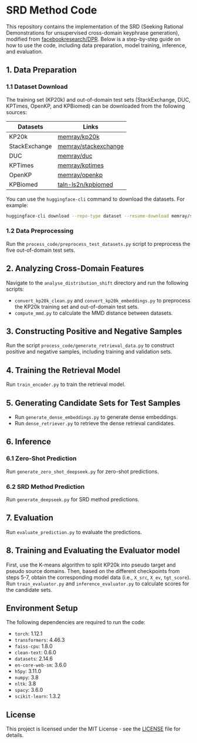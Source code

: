 # SRD Method Code

This repository contains the implementation of the SRD (Seeking Rational Demonstrations for unsupervised cross-domain keyphrase generation), modified from [facebookresearch/DPR](https://github.com/facebookresearch/DPR). Below is a step-by-step guide on how to use the code, including data preparation, model training, inference, and evaluation.

## 1. Data Preparation

### 1.1 Dataset Download

The training set (KP20k) and out-of-domain test sets (StackExchange, DUC, KPTimes, OpenKP, and KPBiomed) can be downloaded from the following sources:

| Datasets   | Links                           |
|------------|---------------------------------|
| KP20k      | [memray/kp20k](https://huggingface.co/memray/kp20k) |
| StackExchange | [memray/stackexchange](https://huggingface.co/memray/stackexchange) |
| DUC        | [memray/duc](https://huggingface.co/memray/duc) |
| KPTimes    | [memray/kptimes](https://huggingface.co/memray/kptimes) |
| OpenKP     | [memray/openkp](https://huggingface.co/memray/openkp) |
| KPBiomed   | [taln-ls2n/kpbiomed](https://huggingface.co/taln-ls2n/kpbiomed) |

You can use the `huggingface-cli` command to download the datasets. For example:

```bash
huggingface-cli download --repo-type dataset --resume-download memray/stackexchange --local-dir stackexchange --local-dir-use-symlinks False
```

### 1.2 Data Preprocessing

Run the `process_code/preprocess_test_datasets.py` script to preprocess the five out-of-domain test sets.

## 2. Analyzing Cross-Domain Features

Navigate to the `analyse_distribution_shift` directory and run the following scripts:

- `convert_kp20k_clean.py` and `convert_kp20k_embeddings.py` to preprocess the KP20k training set and out-of-domain test sets.
- `compute_mmd.py` to calculate the MMD distance between datasets.

## 3. Constructing Positive and Negative Samples

Run the script `process_code/generate_retrieval_data.py` to construct positive and negative samples, including training and validation sets.

## 4. Training the Retrieval Model

Run `train_encoder.py` to train the retrieval model.

## 5. Generating Candidate Sets for Test Samples

- Run `generate_dense_embeddings.py` to generate dense embeddings.
- Run `dense_retriever.py` to retrieve the dense retrieval candidates.

## 6. Inference

### 6.1 Zero-Shot Prediction

Run `generate_zero_shot_deepseek.py` for zero-shot predictions.

### 6.2 SRD Method Prediction

Run `generate_deepseek.py` for SRD method predictions.

## 7. Evaluation

Run `evaluate_prediction.py` to evaluate the predictions.

## 8. Training and Evaluating the Evaluator model

First, use the K-means algorithm to split KP20k into pseudo target and pseudo source domains. Then, based on the different checkpoints from steps 5-7, obtain the corresponding model data (i.e., `X_src`, `X_ev`, `tgt_score`). Run `train_evaluator.py` and `inference_evaluator.py` to calculate scores for the candidate sets.

## Environment Setup

The following dependencies are required to run the code:

- `torch`: 1.12.1
- `transformers`: 4.46.3
- `faiss-cpu`: 1.8.0
- `clean-text`: 0.6.0
- `datasets`: 2.14.6
- `en-core-web-sm`: 3.6.0
- `h5py`: 3.11.0
- `numpy`: 3.8
- `nltk`: 3.8
- `spacy`: 3.6.0
- `scikit-learn`: 1.3.2



## License
This project is licensed under the MIT License - see the [LICENSE](LICENSE) file for details.
